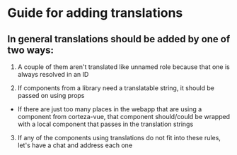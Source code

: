 # Guide for adding translations


## In general translations should be added by one of two ways:


1. A couple of them aren't translated like unnamed role because that one is always resolved in an ID

2. If components from a library need a translatable string, it should be passed on using props


* If there are just too many places in the webapp that are using a component from corteza-vue, that component should/could be wrapped with a local component that passes in the translation strings


3. If any of the components using translations do not fit into these rules, let's have a chat and address each one
